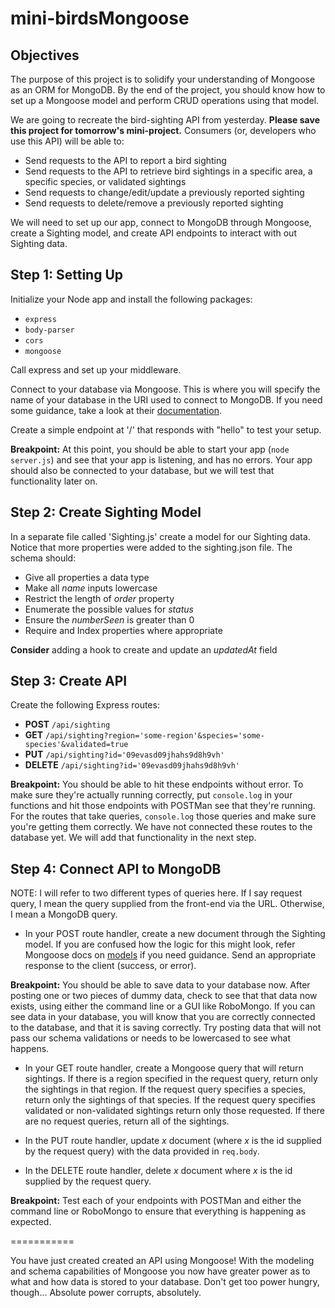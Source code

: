 # mini-birdsMongoose
## Objectives
The purpose of this project is to solidify your understanding of Mongoose as an ORM for MongoDB.  By the end of the project, you should know how to set up a Mongoose model and perform CRUD operations using that model.

We are going to recreate the bird-sighting API from yesterday. **Please save this project for tomorrow's mini-project.** Consumers (or, developers who use this API) will be able to:

 * Send requests to the API to report a bird sighting
 * Send requests to the API to retrieve bird sightings in a specific area, a specific species, or validated sightings
 * Send requests to change/edit/update a previously reported sighting
 * Send requests to delete/remove a previously reported sighting

We will need to set up our app, connect to MongoDB through Mongoose, create a Sighting model, and create API endpoints to interact with out Sighting data.

## Step 1: Setting Up

Initialize your Node app and install the following packages:
 * `express`
 * `body-parser`
 * `cors`
 * `mongoose`

Call express and set up your middleware.

Connect to your database via Mongoose.  This is where you will specify the name of your database in the URI used to connect to MongoDB.  If you need some guidance, take a look at their [documentation](http://mongoosejs.com/docs/guide.html).

Create a simple endpoint at '/' that responds with "hello" to test your setup.

**Breakpoint:** At this point, you should be able to start your app (`node server.js`) and see that your app is listening, and has no errors.  Your app should also be connected to your database, but we will test that functionality later on.

## Step 2: Create Sighting Model

In a separate file called 'Sighting.js' create a model for our Sighting data. Notice that more properties were added to the sighting.json file. The schema should:

 * Give all properties a data type
 * Make all _name_ inputs lowercase
 * Restrict the length of _order_ property
 * Enumerate the possible values for _status_
 * Ensure the _numberSeen_ is greater than 0
 * Require and Index properties where appropriate

**Consider** adding a hook to create and update an _updatedAt_ field


## Step 3: Create API

Create the following Express routes:

 * **POST** `/api/sighting`
 * **GET** `/api/sighting?region='some-region'&species='some-species'&validated=true`
 * **PUT** `/api/sighting?id='09evasd09jhahs9d8h9vh'`
 * **DELETE** `/api/sighting?id='09evasd09jhahs9d8h9vh'`

**Breakpoint:** You should be able to hit these endpoints without error.  To make sure they're actually running correctly, put `console.log` in your functions and hit those endpoints with POSTMan see that they're running.  For the routes that take queries, `console.log` those queries and make sure you're getting them correctly.  We have not connected these routes to the database yet.  We will add that functionality in the next step.

## Step 4: Connect API to MongoDB

NOTE: I will refer to two different types of queries here.  If I say request query, I mean the query supplied from the front-end via the URL.  Otherwise, I mean a MongoDB query.

 - In your POST route handler, create a new document through the Sighting model.  If you are confused how the logic for this might look, refer Mongoose docs on [models](http://mongoosejs.com/docs/models.html) if you need guidance. Send an appropriate response to the client (success, or error).

**Breakpoint:** You should be able to save data to your database now.  After posting one or two pieces of dummy data, check to see that that data now exists, using either the command line or a GUI like RoboMongo. If you can see data in your database, you will know that you are correctly connected to the database, and that it is saving correctly. Try posting data that will not pass our schema validations or needs to be lowercased to see what happens.

 - In your GET route handler, create a Mongoose query that will return sightings.  If there is a region specified in the request query, return only the sightings in that region.  If the request query specifies a species, return only the sightings of that species. If the request query specifies validated or non-validated sightings return only those requested.  If there are no request queries, return all of the sightings.

 - In the PUT route handler, update *x* document (where *x* is the id supplied by the request query) with the data provided in `req.body`.

 - In the DELETE route handler, delete *x* document where *x* is the id supplied by the request query.

**Breakpoint:** Test each of your endpoints with POSTMan and either the command line or RoboMongo to ensure that everything is happening as expected.

===========

You have just created created an API using Mongoose! With the modeling and schema capabilities of Mongoose you now have greater power as to what and how data is stored to your database. Don't get too power hungry, though... Absolute power corrupts, absolutely.

